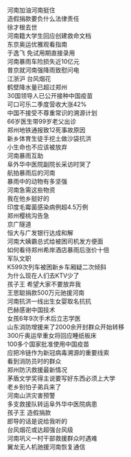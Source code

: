 河南加油河南挺住  
造假捐款要负什么法律责任  
徐才根去世  
河南籍大学生回应创建救命文档  
东京奥运优雅观看指南  
于逸飞 免试用期直接录用  
河南暴雨车险损失近10亿元  
普京就河南强降雨致慰问电  
江浙沪 台风烟花  
鹤壁降水量已超过郑州  
30国领导人已公开接种中国疫苗  
可口可乐二季度营收大涨42%  
中国不接受不尊重常识的溯源计划  
66岁医生带99岁老父出诊  
郑州地铁通报致12死事故原因  
新乡体育生徒手挖土做沙袋抗洪  
小生命也不应该被放弃  
河南暴雨互助  
阜外华中医院副院长采访时哭了  
航拍暴雨后的河南  
暴雨中的动物有多坚强  
河南急需这些物资  
我在他乡挺好的  
印度毛霉菌感染病例超4.5万例  
郑州樱桃沟告急  
京广隧道  
恒大与广发银行达成和解  
河南大姨霸总式给被困司机发方便面  
如何看待郑州希岸酒店暴雨后涨价十倍  
军队文职  
K599次列车被困新乡车厢疑二次倾斜  
为什么现在人们去KTV少了  
孩子王 希望大家不要放弃我  
王思聪捐款500万元驰援河南  
河南抗洪一线出生女婴取名抗抗  
巴赫感谢中国技术  
女孩6年9次手术后立志学医  
山东消防增援来了2000余开封群众开始转移  
300斤奥运举重女将回应睡纸板床  
100多个国家批准使用中国疫苗  
应把冷链作为新冠病毒溯源的重要线索  
看到消防员时的群众  
郑州防汛救援最新情况  
茅盾文学奖得主说要写好东西必须上大学  
老乡别怕子弟兵来了  
河南山洪灾害预警  
多支救援队转运阜外华中医院病患  
孩子王 造假捐款  
郎导的话是说给我听的  
台风烟花或达超强台风级  
河南巩义一村干部救援群众时遇难  
翼龙无人机驰援河南恢复通信  
